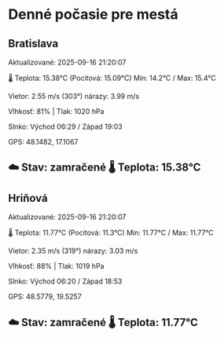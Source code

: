 ﻿# Denné počasie pre mestá

## Bratislava
Aktualizované: 2025-09-16 21:20:07

🌡️ Teplota: 15.38°C 
(Pocitová: 15.09°C)
Min: 14.2°C / Max: 15.4°C

Vietor: 2.55 m/s    (303°) 
nárazy: 3.99 m/s

Vlhkosť: 81% | Tlak: 1020 hPa

Slnko: Východ 06:29 / Západ 19:03

GPS: 48.1482, 17.1067

☁️ Stav: zamračené        🌡️ Teplota: 15.38°C
---

## Hriňová
Aktualizované: 2025-09-16 21:20:07

🌡️ Teplota: 11.77°C 
(Pocitová: 11.3°C)
Min: 11.77°C / Max: 11.77°C

Vietor: 2.35 m/s (319°)
nárazy: 3.03 m/s

Vlhkosť: 88% | Tlak: 1019 hPa

Slnko: Východ 06:20 / Západ 18:53

GPS: 48.5779, 19.5257

☁️ Stav: zamračené        🌡️ Teplota: 11.77°C
---
